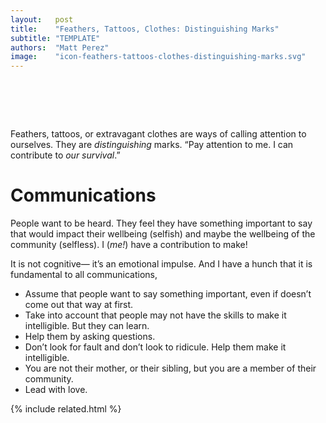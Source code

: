 ```yaml
---
layout:   post
title:    "Feathers, Tattoos, Clothes: Distinguishing Marks"
subtitle: "TEMPLATE"
authors:  "Matt Perez"
image:    "icon-feathers-tattoos-clothes-distinguishing-marks.svg"
---
```


<div style="display:none;">
 <p>Feathers, tattoos, or extravagant clothes are ways of calling attention to ourselves. They are <em>distinguishing</em> marks. &ldquo;Pay attention to me. I can contribute to <em>our survival</em>.&rdquo;</p>
</div>

<h1>&nbsp;</h1>
 <p>Feathers, tattoos, or extravagant clothes are ways of calling attention to ourselves. They are <em>distinguishing</em> marks. &ldquo;Pay attention to me. I can contribute to <em>our survival</em>.&rdquo;</p>
 
<h1>Communications</h1>
 <p>People want to be heard. They feel they have something important to say that would impact their wellbeing (selfish) and maybe the wellbeing of the community (selfless). <span class="_quotespan">I (<em>me!</em>) have a contribution to make!</span></p>
 <p>It is not cognitive&mdash; it&rsquo;s an emotional impulse. And I have a hunch that it is fundamental to all communications,</p>
  <ul>
   <li>Assume that people want to say something important, even if doesn&rsquo;t come out that way at first.</li>
   <li>Take into account that people may not have the skills to make it intelligible. But they can learn.</li>
   <li>Help them by asking questions.</li>
   <li>Don&rsquo;t look for fault and don&rsquo;t look to ridicule. Help them make it intelligible.</li>
   <li>You are not their mother, or their sibling, but you are a member of their community.</li>
   <li>Lead with love.</li>
  </ul>

{% include related.html %}